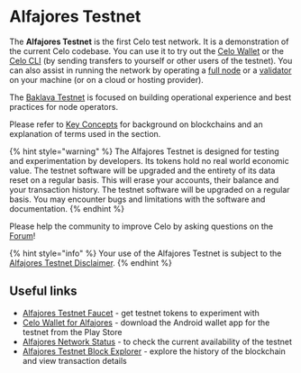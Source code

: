# Alfajores Testnet

The **Alfajores Testnet** is the first Celo test network. It is a demonstration of the current Celo codebase. You can use it to try out the [Celo Wallet](https://celo.org/build/wallet) or the [Celo CLI](using-the-cli.md) \(by sending transfers to yourself or other users of the testnet\). You can also assist in running the network by operating a [full node](running-a-full-node.md) or a [validator](running-a-validator.md) on your machine \(or on a cloud or hosting provider\).

The [Baklava Testnet](baklava-testnet.md) is focused on building operational experience and best practices for node operators.

Please refer to [Key Concepts](../overview.md#background-and-key-concepts) for background on blockchains and an explanation of terms used in the section.

{% hint style="warning" %}
The Alfajores Testnet is designed for testing and experimentation by developers. Its tokens hold no real world economic value. The testnet software will be upgraded and the entirety of its data reset on a regular basis. This will erase your accounts, their balance and your transaction history. The testnet software will be upgraded on a regular basis. You may encounter bugs and limitations with the software and documentation.
{% endhint %}

Please help the community to improve Celo by asking questions on the [Forum](https://forum.celo.org/c/alfajores-testnet)!

{% hint style="info" %}
Your use of the Alfajores Testnet is subject to the [Alfajores Testnet Disclaimer](../important-information/alfajores-testnet-disclaimer.md).
{% endhint %}

## Useful links

- [Alfajores Testnet Faucet](https://celo.org/build/faucet) - get testnet tokens to experiment with
- [Celo Wallet for Alfajores](https://celo.org/build/wallet) - download the Android wallet app for the testnet from the Play Store
- [Alfajores Network Status](https://alfajores-ethstats.celo-testnet.org) - to check the current availability of the testnet
- [Alfajores Testnet Block Explorer](https://alfajores-blockscout.celo-testnet.org) - explore the history of the blockchain and view transaction details
